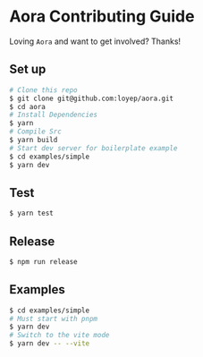 # Aora Contributing Guide

Loving `Aora` and want to get involved? Thanks!

## Set up

```bash
# Clone this repo
$ git clone git@github.com:loyep/aora.git
$ cd aora
# Install Dependencies
$ yarn
# Compile Src
$ yarn build
# Start dev server for boilerplate example
$ cd examples/simple
$ yarn dev
```

## Test

```bash
$ yarn test
```

## Release

```bash
$ npm run release
```

## Examples

```bash
$ cd examples/simple
# Must start with pnpm
$ yarn dev
# Switch to the vite mode
$ yarn dev -- --vite
```

